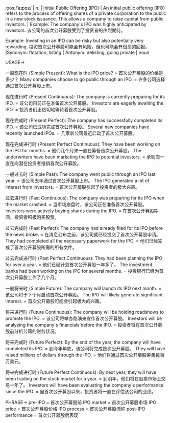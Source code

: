 ipos:/ˈaɪpɒz/ | n. | Initial Public Offering (IPO) | An initial public offering (IPO) refers to the process of offering shares of a private corporation to the public in a new stock issuance. This allows a company to raise capital from public investors. | Example: The company's IPO was highly anticipated by investors. 该公司的首次公开募股受到了投资者的热烈期待。

Example:  Investing in an IPO can be risky but also potentially very rewarding. 投资首次公开募股可能会有风险，但也可能会有很高的回报。 |Synonym:  flotation, listing | Antonym: delisting, going private | noun


USAGE->

一般现在时 (Simple Present):
What is the IPO price? = 首次公开募股的价格是多少？
Many companies choose to go public through an IPO. = 许多公司选择通过首次公开募股上市。

现在进行时 (Present Continuous):
The company is currently preparing for its IPO. = 该公司目前正在准备首次公开募股。
Investors are eagerly awaiting the IPO. = 投资者们正热切地等待着首次公开募股。

现在完成时 (Present Perfect):
The company has successfully completed its IPO. = 该公司已成功完成首次公开募股。
Several new companies have recently launched IPOs.  = 几家新公司最近启动了首次公开募股。

现在完成进行时 (Present Perfect Continuous):
They have been working on the IPO for months. = 他们几个月来一直在筹备首次公开募股。
The underwriters have been marketing the IPO to potential investors. = 承销商一直在向潜在投资者推销首次公开募股。

一般过去时 (Simple Past):
The company went public through an IPO last year. = 该公司去年通过首次公开募股上市。
The IPO generated a lot of interest from investors. = 首次公开募股引起了投资者的极大兴趣。

过去进行时 (Past Continuous):
The company was preparing for its IPO when the market crashed. = 当市场崩盘时，该公司正在准备首次公开募股。
Investors were actively buying shares during the IPO. = 在首次公开募股期间，投资者积极购买股票。

过去完成时 (Past Perfect):
The company had already filed for its IPO before the news broke. = 在消息公布之前，该公司就已经提交了首次公开募股申请。
They had completed all the necessary paperwork for the IPO. = 他们已经完成了首次公开募股所需的所有文件。

过去完成进行时 (Past Perfect Continuous):
They had been planning the IPO for over a year. = 他们已经计划首次公开募股一年多了。
The investment banks had been working on the IPO for several months. = 投资银行已经为首次公开募股工作了几个月。

一般将来时 (Simple Future):
The company will launch its IPO next month. = 该公司将于下个月启动首次公开募股。
The IPO will likely generate significant interest. = 首次公开募股可能会引起极大的兴趣。

将来进行时 (Future Continuous):
The company will be holding roadshows to promote the IPO. = 该公司将举办路演来宣传首次公开募股。
Investors will be analyzing the company's financials before the IPO. = 投资者将在首次公开募股前分析公司的财务状况。

将来完成时 (Future Perfect):
By the end of the year, the company will have completed its IPO. = 到今年年底，该公司将完成首次公开募股。
They will have raised millions of dollars through the IPO. = 他们将通过首次公开募股筹集数百万美元。

将来完成进行时 (Future Perfect Continuous):
By next year, they will have been trading on the stock market for a year. = 到明年，他们将在股票市场上交易一年了。
Investors will have been evaluating the company's performance since the IPO. = 自首次公开募股以来，投资者将一直在评估该公司的业绩。


PHRASE->
pre-IPO = 首次公开募股前
IPO market = 首次公开募股市场
IPO price = 首次公开募股价格
IPO process = 首次公开募股流程
post-IPO performance = 首次公开募股后表现
